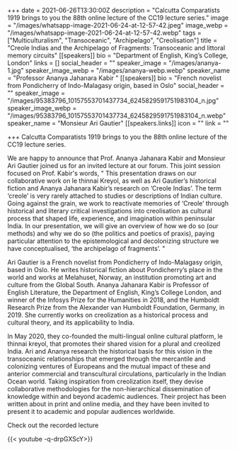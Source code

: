 +++
date = 2021-06-26T13:30:00Z
description = "Calcutta Comparatists 1919 brings to you the 88th online lecture of the CC19 lecture series."
image = "/images/whatsapp-image-2021-06-24-at-12-57-42.jpeg"
image_webp = "/images/whatsapp-image-2021-06-24-at-12-57-42.webp"
tags = ["Multiculturalism", "Transoceanic", "Archipelago", "Creolisation"]
title = "Creole Indias and the Archipelago of Fragments: Transoceanic and littoral memory circuits"
[[speakers]]
bio = "Department of English, King’s College, London"
links = []
social_header = ""
speaker_image = "/images/ananya-1.jpg"
speaker_image_webp = "/images/ananya-webp.webp"
speaker_name = "Professor Ananya Jahanara Kabir  "
[[speakers]]
bio = "French novelist from Pondicherry of Indo-Malagasy origin, based in Oslo"
social_header = ""
speaker_image = "/images/95383796_10157553701437734_6245829591751983104_n.jpg"
speaker_image_webp = "/images/95383796_10157553701437734_6245829591751983104_n.webp"
speaker_name = "Monsieur Ari Gautier"
[[speakers.links]]
icon = ""
link = ""

+++
Calcutta Comparatists 1919 brings to you the 88th online lecture of the CC19 lecture series.

We are happy to announce that Prof. Ananya Jahanara Kabir and Monsieur Ari Gautier joined us for an invited lecture at our forum. This joint session focused on Prof. Kabir's words, " This presentation draws on our collaborative work on le thinnai Kreyol, as well as Ari Gautier’s historical fiction and Ananya Jahanara Kabir’s research on ‘Creole Indias’. The term ‘creole’ is very rarely attached to studies or descriptions of Indian culture. Going against the grain, we work to reactivate memories of ‘Creole’ through historical and literary critical investigations into creolisation as cultural process that shaped life, experience, and imagination within peninsular India. In our presentation, we will give an overview of how we do so (our methods) and why we do so (the politics and poetics of praxis), paying particular attention to the epistemological and decolonizing structure we have conceptualised, ‘the archipelago of fragments’. "

Ari Gautier is a French novelist from Pondicherry of Indo-Malagasy origin, based in Oslo. He writes historical fiction about Pondicherry’s place in the world and works at Melahuset, Norway, an institution promoting art and culture from the Global South. Ananya Jahanara Kabir is Professor of English Literature, the Department of English, King’s College London, and winner of the Infosys Prize for the Humanities in 2018, and the Humboldt Research Prize from the Alexander van Humboldt Foundation, Germany, in 2019. She currently works on creolization as a historical process and cultural theory, and its applicability to India.

In May 2020, they co-founded the multi-lingual online cultural platform, le thinnai kreyol, that promotes their shared vision for a plural and creolized India. Ari and Ananya research the historical basis for this vision in the transoceanic relationships that emerged through the mercantile and colonizing ventures of Europeans and the mutual impact of these and anterior commercial and transcultural circulations, particularly in the Indian Ocean world. Taking inspiration from creolization itself, they devise collaborative methodologies for the non-hierarchical dissemination of knowledge within and beyond academic audiences. Their project has been written about in print and online media, and they have been invited to present it to academic and popular audiences worldwide.

Check out the recorded lecture

{{< youtube -q-drpGXScY>}}